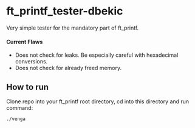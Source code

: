 # ft_printf_tester-dbekic
Very simple tester for the mandatory part of ft_printf.

#### Current Flaws
- Does not check for leaks. Be especially careful with hexadecimal conversions.
- Does not check for already freed memory.

## How to run
Clone repo into your ft_printf root directory, cd into this directory and run command: 
```
./venga
```
